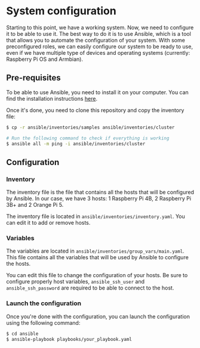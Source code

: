 # System configuration

Starting to this point, we have a working system. Now, we need to configure it to be able to use it.
The best way to do it is to use Ansible, which is a tool that allows you to automate the configuration of your system.
With some preconfigured roles, we can easily configure our system to be ready to use, even if we have multiple type of devices and operating systems (currently: Raspberry Pi OS and Armbian).

## Pre-requisites

To be able to use Ansible, you need to install it on your computer. You can find the installation instructions [here](https://docs.ansible.com/ansible/latest/installation_guide/intro_installation.html).

Once it's done, you need to clone this repository and copy the inventory file:

```sh
$ cp -r ansible/inventories/samples ansible/inventories/cluster

# Run the following command to check if everything is working
$ ansible all -m ping -i ansible/inventories/cluster
```

## Configuration

### Inventory

The inventory file is the file that contains all the hosts that will be configured by Ansible. In our case, we have 3 hosts: 1 Raspberry Pi 4B, 2 Raspberry Pi 3B+ and 2 Orange Pi 5.

The inventory file is located in `ansible/inventories/inventory.yaml`. You can edit it to add or remove hosts.

### Variables

The variables are located in `ansible/inventories/group_vars/main.yaml`. This file contains all the variables that will be used by Ansible to configure the hosts.

You can edit this file to change the configuration of your hosts. Be sure to configure properly host variables, `ansible_ssh_user` and
`ansible_ssh_password` are required to be able to connect to the host.

### Launch the configuration

Once you're done with the configuration, you can launch the configuration using the following command:

```sh
$ cd ansible
$ ansible-playbook playbooks/your_playbook.yaml
```
